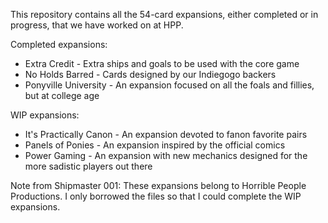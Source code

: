 This repository contains all the 54-card expansions, either completed or in progress, that we have worked on at HPP.

Completed expansions:
 * Extra Credit - Extra ships and goals to be used with the core game
 * No Holds Barred - Cards designed by our Indiegogo backers
 * Ponyville University - An expansion focused on all the foals and fillies, but at college age

WIP expansions:
 * It's Practically Canon - An expansion devoted to fanon favorite pairs
 * Panels of Ponies - An expansion inspired by the official comics
 * Power Gaming - An expansion with new mechanics designed for the more sadistic players out there
 
 
Note from Shipmaster 001: These expansions belong to Horrible People Productions. I only borrowed the files so that I could complete the WIP expansions.

